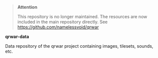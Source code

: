 > **Attention**
>
> This repository is no longer maintained. The resources are now included in the main repository directly.
> See https://github.com/namelessvoid/qrwar

**qrwar-data**

Data repository of the qrwar project containing images, tilesets, sounds, etc.
